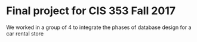 ﻿# Final project for CIS 353 Fall 2017
We worked in a group of 4 to integrate the phases of database design for a car rental store

